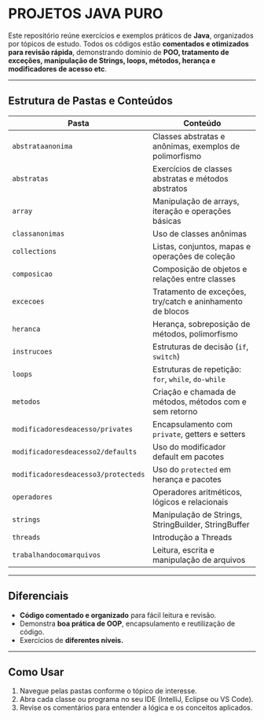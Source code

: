 # PROJETOS JAVA PURO

Este repositório reúne exercícios e exemplos práticos de **Java**, organizados por tópicos de estudo. Todos os códigos estão **comentados e otimizados para revisão rápida**, demonstrando domínio de **POO, tratamento de exceções, manipulação de Strings, loops, métodos, herança e modificadores de acesso etc**.

---

## Estrutura de Pastas e Conteúdos

| Pasta | Conteúdo |
|-------|---------|
| `abstrataanonima` | Classes abstratas e anônimas, exemplos de polimorfismo |
| `abstratas` | Exercícios de classes abstratas e métodos abstratos |
| `array` | Manipulação de arrays, iteração e operações básicas |
| `classanonimas` | Uso de classes anônimas |
| `collections` | Listas, conjuntos, mapas e operações de coleção |
| `composicao` | Composição de objetos e relações entre classes |
| `excecoes` | Tratamento de exceções, try/catch e aninhamento de blocos |
| `heranca` | Herança, sobreposição de métodos, polimorfismo |
| `instrucoes` | Estruturas de decisão (`if`, `switch`) |
| `loops` | Estruturas de repetição: `for`, `while`, `do-while` |
| `metodos` | Criação e chamada de métodos, métodos com e sem retorno |
| `modificadoresdeacesso/privates` | Encapsulamento com `private`, getters e setters |
| `modificadoresdeacesso2/defaults` | Uso do modificador default em pacotes |
| `modificadoresdeacesso3/protecteds` | Uso do `protected` em herança e pacotes |
| `operadores` | Operadores aritméticos, lógicos e relacionais |
| `strings` | Manipulação de Strings, StringBuilder, StringBuffer |
| `threads` | Introdução a Threads |
| `trabalhandocomarquivos` | Leitura, escrita e manipulação de arquivos |

---

## Diferenciais

- **Código comentado e organizado** para fácil leitura e revisão.
- Demonstra **boa prática de OOP**, encapsulamento e reutilização de código.
- Exercícios de **diferentes níveis.**

---

## Como Usar

1. Navegue pelas pastas conforme o tópico de interesse.
2. Abra cada classe ou programa no seu IDE (IntelliJ, Eclipse ou VS Code).
3. Revise os comentários para entender a lógica e os conceitos aplicados.
